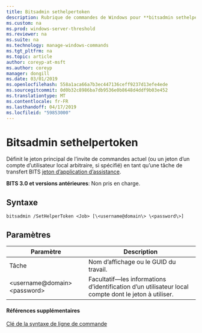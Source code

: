 ```yaml
---
title: Bitsadmin sethelpertoken
description: Rubrique de commandes de Windows pour **bitsadmin sethelpertoken** -définit le jeton principal de l’invite de commandes actuel (ou un jeton d’un compte d’utilisateur local arbitraire, si spécifié) en tant que jeton de d’assistance d’un travail de transfert BITS.
ms.custom: na
ms.prod: windows-server-threshold
ms.reviewer: na
ms.suite: na
ms.technology: manage-windows-commands
ms.tgt_pltfrm: na
ms.topic: article
author: coreyp-at-msft
ms.author: coreyp
manager: dongill
ms.date: 03/01/2019
ms.openlocfilehash: 558a1aca66a7b3ec447136ceff9237d13efe4ede
ms.sourcegitcommit: 0d0b32c8986ba7db9536e0b8648d4ddf9b03e452
ms.translationtype: MT
ms.contentlocale: fr-FR
ms.lasthandoff: 04/17/2019
ms.locfileid: "59853000"
---
```

# <a name="bitsadmin-sethelpertoken"></a>Bitsadmin sethelpertoken

Définit le jeton principal de l’invite de commandes actuel (ou un jeton d’un compte d’utilisateur local arbitraire, si spécifié) en tant qu’une tâche de transfert BITS [jeton d’application d’assistance](/windows/desktop/bits/helper-tokens-for-bits-transfer-jobs).

**BITS 3.0 et versions antérieures**: Non pris en charge.

## <a name="syntax"></a>Syntaxe

```
bitsadmin /SetHelperToken <Job> [\<username@domain\> \<password\>]
```

## <a name="parameters"></a>Paramètres

|Paramètre|Description|
|---------|-----------|
|Tâche|Nom d’affichage ou le GUID du travail.|
|\<username@domain\> \<password\>|Facultatif&mdash;les informations d’identification d’un utilisateur local compte dont le jeton à utiliser.|

#### <a name="additional-references"></a>Références supplémentaires

[Clé de la syntaxe de ligne de commande](command-line-syntax-key.md)
